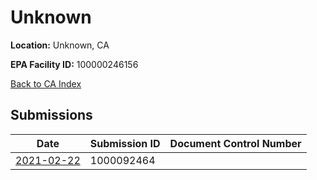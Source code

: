 # Unknown

**Location:** Unknown, CA

**EPA Facility ID:** 100000246156

[Back to CA Index](../../index.md)

## Submissions

| Date | Submission ID | Document Control Number |
|------|--------------|-------------------------|
| [2021-02-22](submissions/1000092464.md) | 1000092464 |  |
